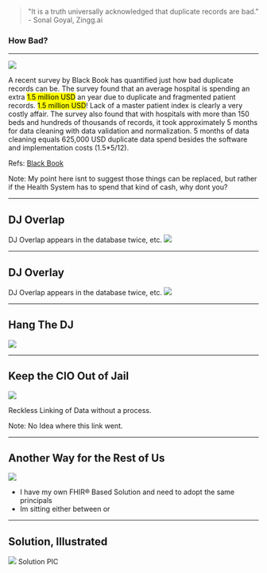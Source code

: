 <!-- .slide: data-background="#111d30" -->

> "It is a truth universally acknowledged that duplicate records are bad."  - Sonal Goyal, Zingg.ai <!-- .element: class="r-fit-text" -->

### How Bad? <!-- .element: class="r-fit-text" -->
---

<!-- .slide: data-background="#111d30" -->
 <img src="{{asset_folder}}/spend-money.png" />

A recent survey by Black Book has quantified just how bad duplicate records can be. The survey found that an average hospital is spending an extra <mark>1.5 million USD</mark> an year due to duplicate and fragmented patient records. <mark>1.5 million USD</mark>! Lack of a master patient index is clearly a very costly affair.  The survey also found that with hospitals with more than 150 beds and hundreds of thousands of records, it took approximately 5 months for data cleaning with data validation and normalization. 5 months of data cleaning equals 625,000 USD duplicate data spend besides the software and implementation costs (1.5*5/12).

Refs: 
 [Black Book](https://blackbookmarketresearch.newswire.com/news/improving-provider-interoperability-congruently-increasing-patient-20426295)

Note:
My point here isnt to suggest those things can be replaced, but rather if the Health System
has to spend that kind of cash, why dont you?

---

<!-- .slide: data-background="#111d30" -->

## DJ Overlap

DJ Overlap appears in the database twice, etc.
 <img src="{{asset_folder}}/pholder.png" />

---
<!-- .slide: data-background="#111d30" -->
## DJ Overlay

DJ Overlap appears in the database twice, etc.
<img src="{{asset_folder}}/pholder.png" />

---
<!-- .slide: data-background="#111d30" -->
## Hang The DJ

<img src="{{asset_folder}}/safety-protect-guard.png" />

---
<!-- .slide: data-background="#111d30" -->
## Keep the CIO Out of Jail

<img src="{{asset_folder}}/cio_jail.png" />

Reckless Linking of Data without a process.

Note: 
No Idea where this link went.

---
<!-- .slide: data-background="#111d30" -->
## Another Way for the Rest of Us 

 <img src="{{asset_folder}}/pholder.png" />

- I have my own FHIR® Based Solution and need to adopt the same principals 
- Im sitting either between or 

---
<!-- .slide: data-background="#111d30" -->
## Solution, Illustrated

 <img src="{{asset_folder}}/pholder.png" />
Solution PIC